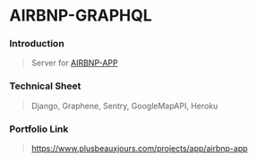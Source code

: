 # AIRBNP-GRAPHQL

### Introduction

> Server for <a href="https://github.com/plusbeauxjours/airbnp-app">AIRBNP-APP</a>

### Technical Sheet

> Django, Graphene, Sentry, GoogleMapAPI, Heroku

### Portfolio Link

> https://www.plusbeauxjours.com/projects/app/airbnp-app

